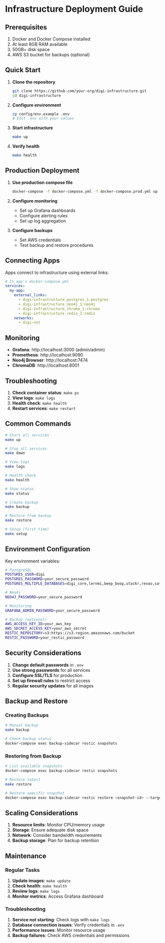# Infrastructure Deployment Guide

## Prerequisites

1. Docker and Docker Compose installed
2. At least 8GB RAM available
3. 50GB+ disk space
4. AWS S3 bucket for backups (optional)

## Quick Start

1. **Clone the repository**

   ```bash
   git clone https://github.com/your-org/digi-infrastructure.git
   cd digi-infrastructure
   ```

2. **Configure environment**

   ```bash
   cp config/env.example .env
   # Edit .env with your values
   ```

3. **Start infrastructure**

   ```bash
   make up
   ```

4. **Verify health**
   ```bash
   make health
   ```

## Production Deployment

1. **Use production compose file**

   ```bash
   docker-compose -f docker-compose.yml -f docker-compose.prod.yml up -d
   ```

2. **Configure monitoring**

   - Set up Grafana dashboards
   - Configure alerting rules
   - Set up log aggregation

3. **Configure backups**
   - Set AWS credentials
   - Test backup and restore procedures

## Connecting Apps

Apps connect to infrastructure using external links:

```yaml
# In app's docker-compose.yml
services:
  my-app:
    external_links:
      - digi-infrastructure_postgres_1:postgres
      - digi-infrastructure_neo4j_1:neo4j
      - digi-infrastructure_chroma_1:chroma
      - digi-infrastructure_redis_1:redis
    networks:
      - digi-net
```

## Monitoring

- **Grafana**: http://localhost:3000 (admin/admin)
- **Prometheus**: http://localhost:9090
- **Neo4j Browser**: http://localhost:7474
- **ChromaDB**: http://localhost:8001

## Troubleshooting

1. **Check container status**: `make ps`
2. **View logs**: `make logs`
3. **Health check**: `make health`
4. **Restart services**: `make restart`

## Common Commands

```bash
# Start all services
make up

# Stop all services
make down

# View logs
make logs

# Health check
make health

# Show status
make status

# Create backup
make backup

# Restore from backup
make restore

# Setup (first time)
make setup
```

## Environment Configuration

Key environment variables:

```bash
# PostgreSQL
POSTGRES_USER=digi
POSTGRES_PASSWORD=your_secure_password
POSTGRES_MULTIPLE_DATABASES=digi_core,lernmi,beep_boop,stackr,revao,satsflow,cvpunk_jbhunter

# Neo4j
NEO4J_PASSWORD=your_secure_password

# Monitoring
GRAFANA_ADMIN_PASSWORD=your_secure_password

# Backup (optional)
AWS_ACCESS_KEY_ID=your_aws_key
AWS_SECRET_ACCESS_KEY=your_aws_secret
RESTIC_REPOSITORY=s3:https://s3.region.amazonaws.com/bucket
RESTIC_PASSWORD=your_restic_password
```

## Security Considerations

1. **Change default passwords** in `.env`
2. **Use strong passwords** for all services
3. **Configure SSL/TLS** for production
4. **Set up firewall rules** to restrict access
5. **Regular security updates** for all images

## Backup and Restore

### Creating Backups

```bash
# Manual backup
make backup

# Check backup status
docker-compose exec backup-sidecar restic snapshots
```

### Restoring from Backup

```bash
# List available snapshots
docker-compose exec backup-sidecar restic snapshots

# Restore latest
make restore

# Restore specific snapshot
docker-compose exec backup-sidecar restic restore <snapshot-id> --target /restore
```

## Scaling Considerations

1. **Resource limits**: Monitor CPU/memory usage
2. **Storage**: Ensure adequate disk space
3. **Network**: Consider bandwidth requirements
4. **Backup storage**: Plan for backup retention

## Maintenance

### Regular Tasks

1. **Update images**: `make update`
2. **Check health**: `make health`
3. **Review logs**: `make logs`
4. **Monitor metrics**: Access Grafana dashboard

### Troubleshooting

1. **Service not starting**: Check logs with `make logs`
2. **Database connection issues**: Verify credentials in `.env`
3. **Performance issues**: Monitor resource usage
4. **Backup failures**: Check AWS credentials and permissions


